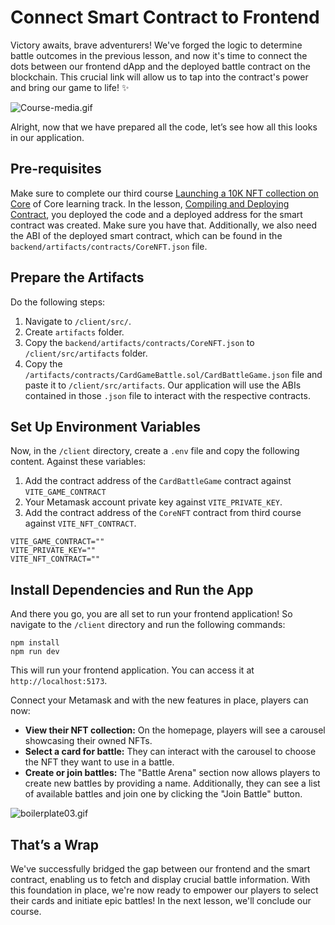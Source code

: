 # Connect Smart Contract to Frontend

Victory awaits, brave adventurers! We've forged the logic to determine battle outcomes in the previous lesson, and now it's time to connect the dots between our frontend dApp and the deployed battle contract on the blockchain.  This crucial link will allow us to tap into the contract's power and bring our game to life! ✨

![Course-media.gif](https://github.com/0xmetaschool/Learning-Projects/blob/main/assests_for_all/Battle%20Royale%20-%20core%20C4/3.%20Deployment%20and%20Frontend%20Integration/2%20Connect%20Smart%20Contract%20to%20Frontend/Course-media.webp?raw=true)

Alright, now that we have prepared all the code, let’s see how all this looks in our application. 

## Pre-requisites

Make sure to complete our third course [Launching a 10K NFT collection on Core](https://metaschool.so/courses/launch-10k-nft-collection-on-core) of Core learning track. In the lesson, [Compiling and Deploying Contract](https://metaschool.so/courses/launch-10k-nft-collection-on-core/lesson/169dd4e0-1ee3-432e-84c7-6232bee99b16), you deployed the code and a deployed address for the smart contract was created. Make sure you have that. Additionally, we also need the ABI of the deployed smart contract, which can be found in the `backend/artifacts/contracts/CoreNFT.json` file.

## Prepare the Artifacts
Do the following steps:
1. Navigate to `/client/src/`.
2. Create `artifacts` folder.
3. Copy the `backend/artifacts/contracts/CoreNFT.json` to `/client/src/artifacts` folder.
4. Copy the `/artifacts/contracts/CardGameBattle.sol/CardBattleGame.json` file and paste it to `/client/src/artifacts`. Our application will use the ABIs contained in those `.json` file to interact with the respective contracts.

## Set Up Environment Variables

Now, in the `/client` directory, create a `.env` file and copy the following content. Against these variables:

1. Add the contract address of the `CardBattleGame` contract against `VITE_GAME_CONTRACT`
2. Your Metamask account private key against `VITE_PRIVATE_KEY`.
3. Add the contract address of the `CoreNFT` contract from third course against `VITE_NFT_CONTRACT`.

```
VITE_GAME_CONTRACT=""
VITE_PRIVATE_KEY=""
VITE_NFT_CONTRACT=""
```

## Install Dependencies and Run the App

And there you go, you are all set to run your frontend application! So navigate to the `/client` directory and run the following commands:

```
npm install
npm run dev
```

This will run your frontend application. You can access it at `http://localhost:5173`.

Connect your Metamask and with the new features in place, players can now:

- **View their NFT collection:** On the homepage, players will see a carousel showcasing their owned NFTs.
- **Select a card for battle:** They can interact with the carousel to choose the NFT they want to use in a battle.
- **Create or join battles:** The "Battle Arena" section now allows players to create new battles by providing a name. Additionally, they can see a list of available battles and join one by clicking the "Join Battle" button.

![boilerplate03.gif](https://github.com/0xmetaschool/Learning-Projects/blob/main/assests_for_all/Battle%20Royale%20-%20core%20C4/3.%20Deployment%20and%20Frontend%20Integration/2%20Connect%20Smart%20Contract%20to%20Frontend/boilerplate03.gif?raw=true)

## That’s a Wrap

We've successfully bridged the gap between our frontend and the smart contract, enabling us to fetch and display crucial battle information. With this foundation in place, we're now ready to empower our players to select their cards and initiate epic battles! In the next lesson, we'll conclude our course.
